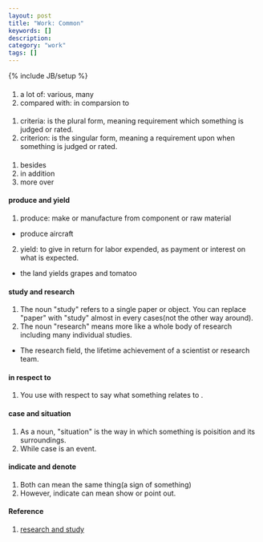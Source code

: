 ```yaml
---
layout: post
title: "Work: Common"
keywords: []
description: 
category: "work"
tags: []
---
```

{% include JB/setup %}


#### 
1. a lot of: various, many
2. compared with: in comparsion to 
####
1. criteria: is the plural form, meaning requirement which something is judged or rated.
2. criterion: is the singular form, meaning a requirement upon when something is judged or rated.

####
1. besides
2. in addition
3. more over

#### produce and yield
1. produce: make or manufacture from component or raw material
- produce aircraft
2. yield: to give in return for labor expended, as payment or interest on what is expected.
- the land yields grapes and tomatoo

#### study and research
1. The noun "study" refers to a single paper or object. You can replace "paper"
   with "study" almost in every cases(not the other way around).
2. The noun "research" means more like a whole body of research including many individual studies.
- The research field, the lifetime achievement of a scientist or research team.

#### in respect to
1. You use with respect to say what something relates to .

#### case and situation
1. As a noun, "situation" is the way in which something is poisition and its surroundings.
2. While case is an event.

#### indicate and denote
1. Both can mean the same thing(a sign of something)
2. However, indicate can mean show or point out.



#### Reference
1. [research and study](https://www.letpub.com/author_education_Research_vs_study#:~:text=The%20noun%20%22study%22%20refers%20to,The%20research%20of%20a%20field.)



